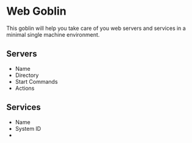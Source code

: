 # Web Goblin
This goblin will help you take care of you web servers and services in a minimal single machine environment.

## Servers
- Name
- Directory
- Start Commands
- Actions

## Services
- Name
- System ID
- 